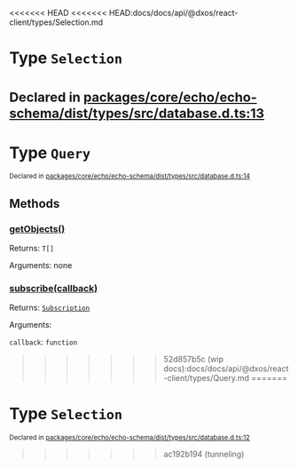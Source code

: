 <<<<<<< HEAD
<<<<<<< HEAD:docs/docs/api/@dxos/react-client/types/Selection.md
# Type `Selection`
<sub>Declared in [packages/core/echo/echo-schema/dist/types/src/database.d.ts:13]()</sub>
=======
# Type `Query`
<sub>Declared in [packages/core/echo/echo-schema/dist/types/src/database.d.ts:14]()</sub>




## Methods
### [getObjects()]()


Returns: <code>T[]</code>

Arguments: none

### [subscribe(callback)]()


Returns: <code>[Subscription](/api/@dxos/react-client/types/Subscription)</code>

Arguments: 

`callback`: <code>function</code>
>>>>>>> 52d857b5c (wip docs):docs/docs/api/@dxos/react-client/types/Query.md
=======
# Type `Selection`
<sub>Declared in [packages/core/echo/echo-schema/dist/types/src/database.d.ts:12]()</sub>
>>>>>>> ac192b194 (tunneling)
